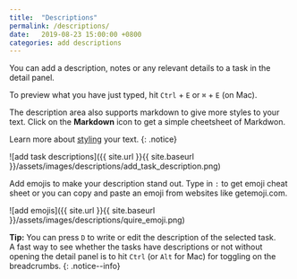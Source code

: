 ```yaml
---
title:  "Descriptions"
permalink: /descriptions/
date:   2019-08-23 15:00:00 +0800
categories: add descriptions
---
```

You can add a description, notes or any relevant details to a task in the detail panel. 

To preview what you have just typed, hit `Ctrl` + `E` or `⌘` + `E` (on Mac). 

The description area also supports markdown to give more styles to your text. Click on the **Markdown** icon to get a simple cheetsheet of Markdwon. 

Learn more about [styling](/guide/styling/) your text. 
{: .notice}

![add task descriptions]({{ site.url }}{{ site.baseurl }}/assets/images/descriptions/add_task_description.png)

Add emojis to make your description stand out. Type in `:` to get emoji cheat sheet or you can copy and paste an emoji from websites like getemoji.com. 

![add emojis]({{ site.url }}{{ site.baseurl }}/assets/images/descriptions/quire_emoji.png)

**Tip:** You can press `D` to write or edit the description of the selected task. <br>
A fast way to see whether the tasks have descriptions or not without opening the detail panel is to hit `Ctrl` (or `Alt` for Mac) for toggling on the breadcrumbs. 
{: .notice--info}